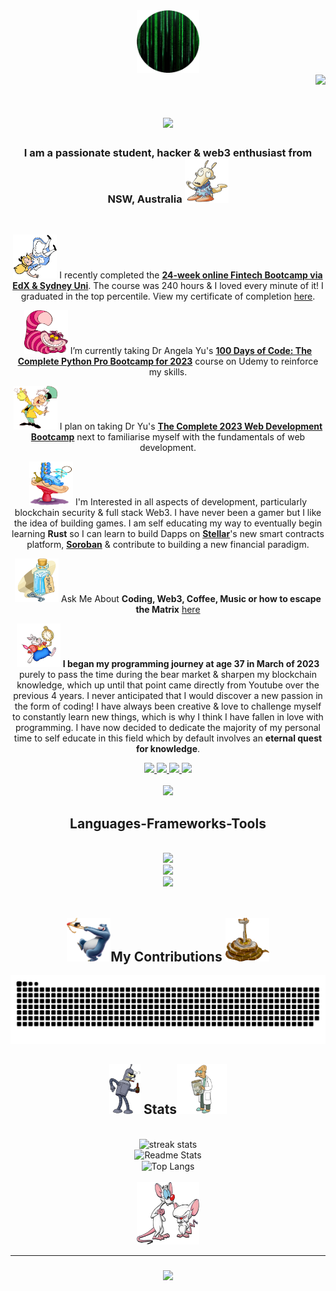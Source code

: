 <div align="center">
    <a href="https://github-avatar-hiddenciphers-projects.vercel.app/">
        <img src="./img/github_avatar.png" width="100" height="100" alt="Github Avatar" />
    </a>
</div>

<div align="right">
    <img src="https://visitor-badge.laobi.icu/badge?page_id=hiddenciphers.hiddenciphers" />
</div>

<h1 align="center">
    <img src="https://readme-typing-svg.herokuapp.com?font=Courier&pause=500&color=29DA76EE&background=000000&center=true&width=435&lines=Wake+up%2C+Neo...;The+Matrix+has+you...;Follow+the+white+rabbit."/>
</h1>

<h3 align="center">I am a passionate student, hacker & web3 enthusiast from NSW, Australia <img src="./img/rocko.png" width="70" height="70" alt="Mowgli" /></h3>

<br/>

<div align="center">

<img src="./img/alice_falling.png" width="70" height="70" alt="Alice Falling" /> I recently completed the [**24-week online Fintech Bootcamp via EdX & Sydney Uni**](https://techbootcamp.sydney.edu.au/fintech/). The course was 240 hours & I loved every minute of it! I graduated in the top percentile.
View my certificate of completion [here](./docs/bootcamp_certificate.pdf).

<img src="./img/cheshire_cat.png" width="70" height="70" alt="Cheshire Cat" /> I’m currently taking Dr Angela Yu's [**100 Days of Code: The Complete Python Pro Bootcamp for 2023**](https://www.udemy.com/course/100-days-of-code/) course on Udemy to reinforce my skills.

<img src="./img/mad_hatter.png" width="70" height="70" alt="Mad Hatter" /> I plan on taking Dr Yu's [**The Complete 2023 Web Development Bootcamp**](https://www.udemy.com/course/the-complete-web-development-bootcamp/) next to familiarise myself with the fundamentals of web development.

<img src="./img/caterpillar.png" width="70" height="70" alt="Caterpillar" /> I'm Interested in all aspects of development, particularly blockchain security & full stack Web3. I have never been a gamer but I like the idea of building games. I am self educating my way to eventually begin learning **Rust** so I can learn to build Dapps on [**Stellar**](https://stellar.org/)'s new smart contracts platform, [**Soroban**](https://soroban.stellar.org/) & contribute to building a new financial paradigm.

<img src="./img/drinkme.png" width="70" height="70" alt="Drink Me" /> Ask Me About **Coding, Web3, Coffee, Music or how to escape the Matrix** [here](https://github.com/hiddenciphers/hiddenciphers/issues)

<img src="./img/running_rabbit.png" width="70" height="70" alt="Running rabbit" /> **I began my programming journey at age 37 in March of 2023** purely to pass the time during the bear market & sharpen my blockchain knowledge, which up until that point came directly from Youtube over the previous 4 years. I never anticipated that I would discover a new passion in the form of coding! I have always been creative & love to challenge myself to constantly learn new things, which is why I think I have fallen in love with programming. I have now decided to dedicate the majority of my personal time to self educate in this field which by default involves an **eternal quest for knowledge**.

 </div>
 
<div align="center"> 
  <a href="mailto:psolvyns@protonmail.com">
    <img src="https://img.shields.io/badge/Protonmail-333333?style=for-the-badge&logo=proton&logoColor=darkpurple" />
  </a>
  <a href="https://linkedin.com/in/psolvyns" target="_blank">
    <img src="https://img.shields.io/badge/LinkedIn-0077B5?style=for-the-badge&logo=linkedin&logoColor=white" target="_blank" />
  </a>
  <a href="https://hiddenciphers.github.io" target="_blank">
     <img src="https://img.shields.io/badge/Discord-7B68EE?style=for-the-badge&logo=discord&logoColor=white" target="_blank" />
  </a>
  <a href="https://github-avatar-hiddenciphers-projects.vercel.app/" target="_blank">
     <img src="https://img.shields.io/badge/Portfolio-00CED1?style=for-the-badge&logo=files&logoColor=white" target="_blank" />
  </a>
  <br/><br/>
  <div align="center">
    <img src="https://readme-typing-svg.herokuapp.com?font=Courier&pause=500&color=29DA76EE&background=000000&center=true&width=435&lines=Knock,+knock,+Neo."/>
  </div>
</div>

<h2 align="center">Languages-Frameworks-Tools</h2>
<br/>
<div align="center">
    <img src="https://skillicons.dev/icons?i=python,solidity,javascript,html,css,md" /><br>
    <img src="https://skillicons.dev/icons?i=vscode,git,ipfs,postgres,tensorflow,vercel,stackoverflow" /><br>
    <img src="https://skillicons.dev/icons?i=github,replit,linkedin,discord" />
</div>

<br/>

<div align="center">
  <h2><img src="./img/mowgli.png" width="70" height="70" alt="Mowgli" />My Contributions <img src="./img/kaa.png" width="70" height="70" alt="Kaa" /></h2>
  <img alt="Kaa eating my contributions" src="https://raw.githubusercontent.com/hiddenciphers/hiddenciphers/output/github-contribution-grid-snake.svg" />
</div>

<h2 align="center"><img src="./img/bender.png" width="50" height="80" alt="Bender" /> Stats<img src="./img/professor.png" width="80" height="80" alt="Professor" /></h2>
<br>
<div align=center>
  <img width=390 src="https://streak-stats.demolab.com/?user=hiddenciphers&count_private=true&theme=chartreuse-dark&border_radius=10" alt="streak stats"/>
  <br/>
  <img width=390 src="https://github-readme-stats-a10e7slel-hiddenciphers-projects.vercel.app/api?username=hiddenciphers&count_private=true&show_icons=true&theme=chartreuse-dark&rank_icon=github&border_radius=10" alt="Readme Stats" />
  <br/>
  <img width=325 align="center" src="https://github-readme-stats-a10e7slel-hiddenciphers-projects.vercel.app/api/top-langs/?username=hiddenciphers&hide=HTML&langs_count=8&layout=compact&theme=chartreuse-dark&border_radius=10&size_weight=0.5&count_weight=0.5&exclude_repo=github-readme-stats" alt="Top Langs" />
  <br/><br/>
  <img src="./img/pinky_&_brain.png" width="100" height="100" alt="Pinky & The Brain" />
</div>

<hr/>

<h3 align="center">
    <img src="https://readme-typing-svg.herokuapp.com?font=Courier&pause=500&color=29DA76EE&background=000000&center=true&width=435&lines=All+I'm+offering+is+the+truth."/>
    <br/>
</h3>
